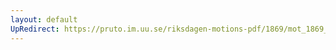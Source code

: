 ```yaml
---
layout: default
UpRedirect: https://pruto.im.uu.se/riksdagen-motions-pdf/1869/mot_1869__ak__255.pdf
---
```

